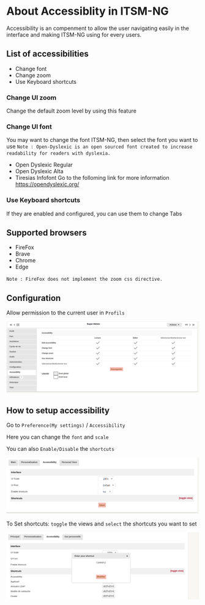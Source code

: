 # About Accessiblity in ITSM-NG

Accessibility is an compenment to allow the user navigating easily in the interface and making ITSM-NG using for every users.

## List of accessibilities

* Change font
* Change zoom
* Use Keyboard shortcuts

### Change UI zoom
Change the default zoom level by using this feature 

### Change UI font
You may want to change the font ITSM-NG, then select the font you want to use 
`Note : Open-Dyslexic is an open sourced font created to increase readability for readers with dyslexia.`

* Open Dyslexic Regular
* Open Dyslexic Alta
* Tiresias Infofont
Go to the folloming link for more information https://opendyslexic.org/

### Use Keyboard shortcuts
If they are enabled and configured, you can use them to change Tabs


## Supported browsers
* FireFox
* Brave
* Chrome
* Edge

`Note : FireFox does not implement the zoom css directive.`

## Configuration

Allow permission to the current user in `Profils`

![allow profil permissions](img/accessibility/allow_profil_permissions.png)

## How to setup accessibility

Go to `Preference(My settings)` / `Accessibility` 

Here you can change the `font` and `scale`

You can also `Enable/Disable` the `shortcuts`

![setup accessibility](img/accessibility/setup_accessibility.png)

To Set shortcuts: `toggle` the views and `select` the shortcuts you want to set 

![set shortcuts](img/accessibility/set_shortcut.png)



